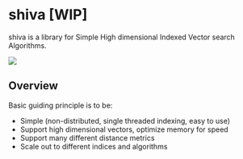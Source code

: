# shiva [WIP]
shiva is a library for Simple High dimensional Indexed Vector search Algorithms.

![](https://img.shields.io/github/license/saucam/shiva)

## Overview

Basic guiding principle is to be:
- Simple (non-distributed, single threaded indexing, easy to use)
- Support high dimensional vectors, optimize memory for speed
- Support many different distance metrics
- Scale out to different indices and algorithms
